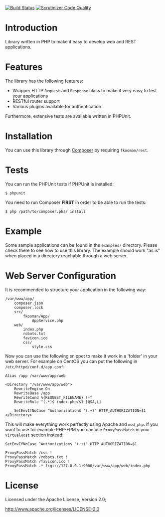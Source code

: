 [![Build Status](https://travis-ci.org/fkooman/php-lib-rest.png?branch=master)](https://travis-ci.org/fkooman/php-lib-rest)
[![Scrutinizer Code Quality](https://scrutinizer-ci.com/g/fkooman/php-lib-rest/badges/quality-score.png?b=master)](https://scrutinizer-ci.com/g/fkooman/php-lib-rest/?branch=master)

# Introduction
Library written in PHP to make it easy to develop web and REST applications. 

# Features
The library has the following features:
* Wrapper HTTP `Request` and `Response` class to make it very easy to test your
  applications
* RESTful router support
* Various plugins available for authentication

Furthermore, extensive tests are available written in PHPUnit.

# Installation
You can use this library through [Composer](http://getcomposer.org/) by 
requiring `fkooman/rest`.

# Tests
You can run the PHPUnit tests if PHPUnit is installed:

    $ phpunit

You need to run Composer **FIRST** in order to be able to run the tests:

    $ php /path/to/composer.phar install
        
# Example
Some sample applications can be found in the `examples/` directory. Please 
check there to see how to use this library. The example should work "as is" 
when placed in a directory reachable through a web server.

# Web Server Configuration
It is recommended to structure your application in the following way:

    /var/www/app/
        composer.json
        composer.lock
        src/
            fkooman/App/
                AppService.php
        web/
            index.php
            robots.txt
            favicon.ico
            css/
                style.css

Now you can use the following snippet to make it work in a 'folder' in your
web server. For example on CentOS you can put the following in 
`/etc/httpd/conf.d/app.conf`:

    Alias /app /var/www/app/web

    <Directory "/var/www/app/web">
        RewriteEngine On
        RewriteBase /app
        RewriteCond %{REQUEST_FILENAME} !-f
        RewriteRule ^(.*)$ index.php/$1 [QSA,L]

        SetEnvIfNoCase ^Authorization$ "(.+)" HTTP_AUTHORIZATION=$1
    </Directory>

This will make everything work perfectly using Apache and `mod_php`. If you
want to use for example PHP-FPM you can use `ProxyPassMatch` in your 
`VirtualHost` section instead:

    SetEnvIfNoCase ^Authorization$ "(.+)" HTTP_AUTHORIZATION=$1

    ProxyPassMatch /css !
    ProxyPassMatch /robots.txt !
    ProxyPassMatch /favicon.ico !
    ProxyPassMatch .* fcgi://127.0.0.1:9000/var/www/app/web/index.php

# License
Licensed under the Apache License, Version 2.0;

   http://www.apache.org/licenses/LICENSE-2.0
